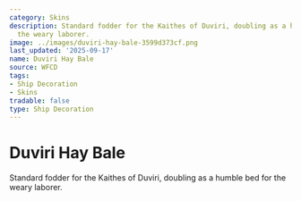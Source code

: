 ```yaml
---
category: Skins
description: Standard fodder for the Kaithes of Duviri, doubling as a humble bed for
  the weary laborer.
image: ../images/duviri-hay-bale-3599d373cf.png
last_updated: '2025-09-17'
name: Duviri Hay Bale
source: WFCD
tags:
- Ship Decoration
- Skins
tradable: false
type: Ship Decoration
---
```


# Duviri Hay Bale

Standard fodder for the Kaithes of Duviri, doubling as a humble bed for the weary laborer.

